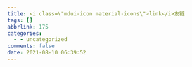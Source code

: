 ```yaml
---
title: <i class=\"mdui-icon material-icons\">link</i>友链
tags: []
abbrlink: 175
categories:
  - - uncategorized
comments: false
date: 2021-08-10 06:39:52
---
```

